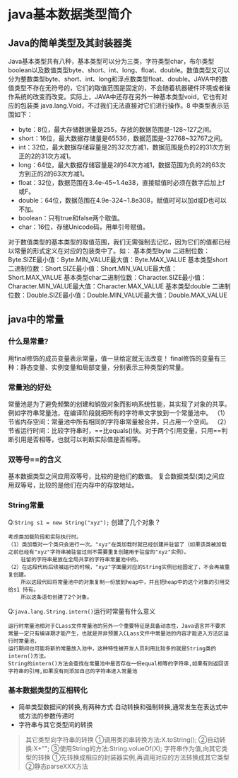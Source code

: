 # java基本数据类型简介

## Java的简单类型及其封装器类
Java基本类型共有八种，基本类型可以分为三类，字符类型char，布尔类型boolean以及数值类型byte、short、int、long、float、double。数值类型又可以分为整数类型byte、short、int、long和浮点数类型float、double。JAVA中的数值类型不存在无符号的，它们的取值范围是固定的，不会随着机器硬件环境或者操作系统的改变而改变。实际上，JAVA中还存在另外一种基本类型void，它也有对应的包装类 java.lang.Void，不过我们无法直接对它们进行操作。8 中类型表示范围如下：
> 
  - byte：8位，最大存储数据量是255，存放的数据范围是-128~127之间。
  - short：16位，最大数据存储量是65536，数据范围是-32768~32767之间。
  - int：32位，最大数据存储容量是2的32次方减1，数据范围是负的2的31次方到正的2的31次方减1。
  - long：64位，最大数据存储容量是2的64次方减1，数据范围为负的2的63次方到正的2的63次方减1。
  - float：32位，数据范围在3.4e-45~1.4e38，直接赋值时必须在数字后加上f或F。
  - double：64位，数据范围在4.9e-324~1.8e308，赋值时可以加d或D也可以不加。
  - boolean：只有true和false两个取值。
  - char：16位，存储Unicode码，用单引号赋值。
  
对于数值类型的基本类型的取值范围，我们无需强制去记忆，因为它们的值都已经以常量的形式定义在对应的包装类中了。如：
基本类型byte 二进制位数：Byte.SIZE最小值：Byte.MIN_VALUE最大值：Byte.MAX_VALUE
基本类型short二进制位数：Short.SIZE最小值：Short.MIN_VALUE最大值：Short.MAX_VALUE
基本类型char二进制位数：Character.SIZE最小值：Character.MIN_VALUE最大值：Character.MAX_VALUE
基本类型double 二进制位数：Double.SIZE最小值：Double.MIN_VALUE最大值：Double.MAX_VALUE

## java中的常量
### 什么是常量?
用final修饰的成员变量表示常量，值一旦给定就无法改变！
final修饰的变量有三种：静态变量、实例变量和局部变量，分别表示三种类型的常量。

### 常量池的好处
常量池是为了避免频繁的创建和销毁对象而影响系统性能，其实现了对象的共享。
例如字符串常量池，在编译阶段就把所有的字符串文字放到一个常量池中。
（1）节省内存空间：常量池中所有相同的字符串常量被合并，只占用一个空间。
（2）节省运行时间：比较字符串时，==比equals()快。对于两个引用变量，只用==判断引用是否相等，也就可以判断实际值是否相等。

### 双等号==的含义
基本数据类型之间应用双等号，比较的是他们的数值。
复合数据类型(类)之间应用双等号，比较的是他们在内存中的存放地址。

### String常量
Q:`String s1 = new String("xyz");` 创建了几个对象？
```
考虑类加载阶段和实际执行时。
（1）类加载对一个类只会进行一次。"xyz"在类加载时就已经创建并驻留了（如果该类被加载之前已经有"xyz"字符串被驻留过则不需要重复创建用于驻留的"xyz"实例）。
    驻留的字符串是放在全局共享的字符串常量池中的。
（2）在这段代码后续被运行的时候，"xyz"字面量对应的String实例已经固定了，不会再被重复创建。
    所以这段代码将常量池中的对象复制一份放到heap中，并且把heap中的这个对象的引用交给s1 持有。
    所以这条语句创建了2个对象。
```

Q:`java.lang.String.intern()`运行时常量有什么意义
```
运行时常量池相对于CLass文件常量池的另外一个重要特征是具备动态性，Java语言并不要求常量一定只有编译期才能产生，也就是并非预置入CLass文件中常量池的内容才能进入方法区运行时常量池，
运行期间也可能将新的常量放入池中，这种特性被开发人员利用比较多的就是String类的intern()方法。
String的intern()方法会查找在常量池中是否存在一份equal相等的字符串,如果有则返回该字符串的引用,如果没有则添加自己的字符串进入常量池
```

### 基本数据类型的互相转化
- 简单类型数据间的转换,有两种方式:自动转换和强制转换,通常发生在表达式中或方法的参数传递时
- 字符串与其它类型间的转换
> 其它类型向字符串的转换
①调用类的串转换方法:X.toString();
②自动转换:X+"";
③使用String的方法:String.volueOf(X);
>字符串作为值,向其它类型的转换
①先转换成相应的封装器实例,再调用对应的方法转换成其它类型
②静态parseXXX方法
